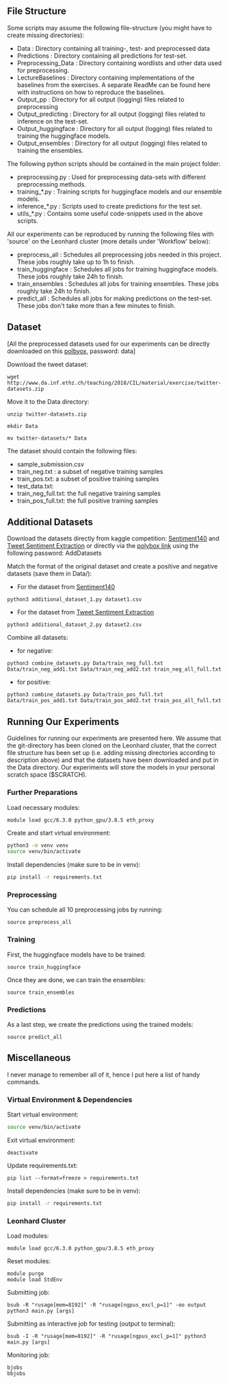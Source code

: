 ## File Structure
Some scripts may assume the following file-structure (you might have to create missing directories):
- Data : Directory containing all training-, test- and preprocessed data
- Predictions : Directory containing all predictions for test-set.
- Preprocessing_Data : Directory containing wordlists and other data used for preprocessing.
- LectureBaselines : Directory containing implementations of the baselines from the exercises. A separate ReadMe can be found here with instructions on how to reproduce the baselines.
- Output_pp : Directory for all output (logging) files related to preprocessing
- Output_predicting : Directory for all output (logging) files related to inference on the test-set.
- Output_huggingface : Directory for all output (logging) files related to training the huggingface models.
- Output_ensembles : Directory for all output (logging) files related to training the ensembles.

The following python scripts should be contained in the main project folder:
- preprocessing.py : Used for preprocessing data-sets with different preprocessing methods.
- training_*.py : Training scripts for huggingface models and our ensemble models.
- inference_*.py : Scripts used to create predictions for the test set.
- utils_*.py : Contains some useful code-snippets used in the above scripts.

All our experiments can be reproduced by running the following files with 'source' on the Leonhard cluster (more details under 'Workflow' below):
- preprocess_all : Schedules all preprocessing jobs needed in this project. These jobs roughly take up to 1h to finish.
- train_huggingface : Schedules all jobs for training huggingface models. These jobs roughly take 24h to finish.
- train_ensembles : Schedules all jobs for training ensembles. These jobs roughly take 24h to finish.
- predict_all : Schedules all jobs for making predictions on the test-set. These jobs don't take more than a few minutes to finish.

## Dataset

[All the preprocessed datasets used for our experiments can be directly downloaded on this [polbyox](https://polybox.ethz.ch/index.php/s/6FXs2MQqnVHvPiJ), password: data]

Download the tweet dataset:
```
wget http://www.da.inf.ethz.ch/teaching/2018/CIL/material/exercise/twitter-datasets.zip
```
Move it to the Data directory:
```
unzip twitter-datasets.zip

mkdir Data

mv twitter-datasets/* Data
```
The dataset should contain the following files:
- sample_submission.csv
- train_neg.txt : a subset of negative training samples
- train_pos.txt: a subset of positive training samples
- test_data.txt:
- train_neg_full.txt: the full negative training samples
- train_pos_full.txt: the full positive training samples

## Additional Datasets
Download the datasets directly from kaggle competition: [Sentiment140](https://www.kaggle.com/kazanova/sentiment140?select=training.1600000.processed.noemoticon.csv) and [Tweet Sentiment Extraction](https://www.kaggle.com/c/tweet-sentiment-extraction/data?select=train.csv) or directly via the [polybox link](https://polybox.ethz.ch/index.php/s/hKKm1H0hD4lmr6t) using the following password: AddDatasets


Match the format of the original dataset and create a positive and negative datasets (save them in Data/):
- For the dataset from [Sentiment140](https://www.kaggle.com/kazanova/sentiment140?select=training.1600000.processed.noemoticon.csv)
```
python3 additional_dataset_1.py dataset1.csv

```
- For the dataset from [Tweet Sentiment Extraction](https://www.kaggle.com/c/tweet-sentiment-extraction/data?select=train.csv)

```
python3 additional_dataset_2.py dataset2.csv

```
Combine all datasets:
- for negative:
```
python3 combine_datasets.py Data/train_neg_full.txt Data/train_neg_add1.txt Data/train_neg_add2.txt train_neg_all_full.txt

```
- for positive:
```
python3 combine_datasets.py Data/train_pos_full.txt Data/train_pos_add1.txt Data/train_pos_add2.txt train_pos_all_full.txt

```

## Running Our Experiments

Guidelines for running our experiments are presented here. We assume that the git-directory has been cloned on the Leonhard cluster, that the correct file structure has been set up (i.e. adding missing directories according to description above) and that the datasets have been downloaded and put in the Data directory. Our experiments will store the models in your personal scratch space ($SCRATCH). 

### Further Preparations

Load necessary modules:
```
module load gcc/6.3.0 python_gpu/3.8.5 eth_proxy
```
Create and start virtual environment:
```bash
python3 -m venv venv
source venv/bin/activate
```
Install dependencies (make sure to be in venv):
```bash
pip install -r requirements.txt
```

### Preprocessing
You can schedule all 10 preprocessing jobs by running:
```
source preprocess_all
```

### Training
First, the huggingface models have to be trained:
```
source train_huggingface
```
Once they are done, we can train the ensembles:
```
source train_ensembles
```

### Predictions
As a last step, we create the predictions using the trained models:
```
source predict_all
```

## Miscellaneous
I never manage to remember all of it, hence I put here a list of handy commands.

### Virtual Environment & Dependencies

Start virtual environment:
```bash
source venv/bin/activate
```

Exit virtual environment:
```
deactivate
```
Update requirements.txt:
```
pip list --format=freeze > requirements.txt
```
Install dependencies (make sure to be in venv):
```bash
pip install -r requirements.txt
```

### Leonhard Cluster

Load modules:
```
module load gcc/6.3.0 python_gpu/3.8.5 eth_proxy
```
Reset modules:
```
module purge
module load StdEnv
```
Submitting job:
```
bsub -R "rusage[mem=8192]" -R "rusage[ngpus_excl_p=1]" -oo output python3 main.py [args]
```
Submitting as interactive job for testing (output to terminal):
```
bsub -I -R "rusage[mem=8192]" -R "rusage[ngpus_excl_p=1]" python3 main.py [args]
```
Monitoring job:
```
bjobs
bbjobs
```
